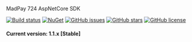 ﻿MadPay 724 AspNetCore SDK

[![Build status](https://img.shields.io/appveyor/ci/keyone2693/imageresizer-aspnetcore.svg)](https://ci.appveyor.com/project/keyone2693/madpay724.aspnetcore.gateway)
[![NuGet](https://img.shields.io/nuget/keyone2693/MadPay724.AspNetCore.GateWay.svg)](https://www.nuget.org/packages/MadPay724.AspNetCore.GateWay/)
[![GitHub issues](https://img.shields.io/github/issues/MadPay-724/MadPay724.AspNetCore.GateWay.svg?maxAge=25920?style=plastic)](https://github.com/MadPay-724/MadPay724.AspNetCore.GateWay/issues)
[![GitHub stars](https://img.shields.io/github/stars/MadPay-724/MadPay724.AspNetCore.GateWay.svg?maxAge=25920?style=plastic)](https://github.com/MadPay-724/MadPay724.AspNetCore.GateWay/stargazers)
[![GitHub license](https://img.shields.io/github/license/MadPay-724/MadPay724.AspNetCore.GateWay.svg?maxAge=25920?style=plastic)](https://github.com/MadPay-724/MadPay724.AspNetCore.GateWay/blob/master/LICENSE)

#### Current version: 1.1.x [Stable]




